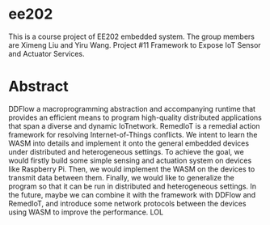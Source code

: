 # ee202
This is a course project of EE202 embedded system. The group members are Ximeng Liu and Yiru Wang.
Project #11 Framework to Expose IoT Sensor and Actuator Services.

# Abstract
  DDFlow a macroprogramming abstraction and accompanying runtime that provides an efficient means to program high-quality distributed applications that span a diverse and dynamic IoTnetwork. RemedIoT is a remedial action framework for resolving Internet-of-Things conflicts. 
  We intent to learn the WASM into details and implement it onto the general embedded devices under distributed and heterogeneous settings. To achieve the goal, we would firstly build some simple sensing and actuation system on devices like Raspberry Pi. Then, we would implement the WASM on the devices to transmit data between them. Finally, we would like to generalize the program so that it can be run in distributed and heterogeneous settings. In the future, maybe we can combine it with the framework with DDFlow and RemedIoT, and introduce some network protocols between the devices using WASM to improve the performance.
LOL
